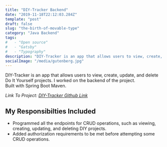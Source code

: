 ```yaml
---
title: "DIY-Tracker Backend"
date: "2019-11-18T22:12:03.284Z"
template: "post"
draft: false
slug: "the-birth-of-movable-type"
category: "Java Backend"
tags:
#   - "Open source"
#   - "Gatsby"
#   - "Typography"
description: "DIY-Tracker is an app that allows users to view, create, update, and delete Do It Yourself projects. I worked on the backend of the project."
socialImage: "/media/gutenberg.jpg"
---
```


DIY-Tracker is an app that allows users to view, create, update, and delete Do It Yourself projects. I worked on the backend of the project.<br>
Built with Spring Boot Maven.<br>

*Link To Project: [DIY-Tracker Github Link](https://github.com/diy-tracker-bw/Backend)*
<h2>My Responsibilties Included</h2>

<ul>
  <li>Programmed all the endpoints for CRUD operations, such as viewing, creating, updating, and deleting DIY projects.</li>
  <li>Added authorization requirements to be met before attempting some CRUD operations.</li>
</ul>
